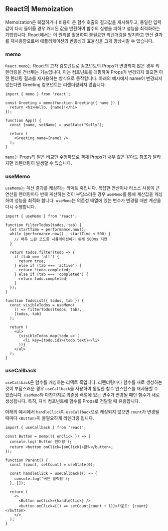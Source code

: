 ## React의 Memoization

Memoization은 복잡하거나 비용이 큰 함수 호출의 결과값을 캐시해두고, 동일한 입력값이 다시 들어올 경우 캐시된 값을 반환하여 함수의 실행을 피하고 성능을 최적화하는 기법입니다.
React에서는 이 원리를 활용하여 불필요한 리렌더링을 방지하고 연산 결과를 재사용함으로써 애플리케이션의 반응성과 효율성을 크게 향상시킬 수 있습니다.

### memo
`React.memo`는 React의 고차 컴포넌트로 컴포넌트의 Props가 변경되지 않은 경우 리렌더링을 건너뛰는 기능입니다.
이는 컴포넌트를 래핑하여 Props가 변경되지 않으면 이전 렌더링 결과를 재사용하는 방식으로 동작합니다.
아래의 예시에서 name이 변경되지 않는다면 Greeting 컴포넌트는 리렌더링되지 않습니다.
```
import { memo } from 'react';

const Greeting = memo(function Greeting({ name }) {
  return <h1>Hello, {name}!</h1>
});

function App() {
  const [name, setName] = useState("Selly");

  return (
    <Greeting name={name} />
  );
}
```
`memo`는 Props의 얕은 비교만 수행하므로 객체 Props가 내부 값은 같아도 참조가 달라지면 리렌더링이 발생할 수 있습니다.

### useMemo
`useMemo`는 계산 결과를 캐싱하는 리액트 훅입니다.
복잡한 연산이나 리소스 사용이 큰 연산을 렌더링마다 반복 계산하는 것이 부담스러운 경우 `useMemo`를 통해 계산값을 캐싱하여 성능을 최적화 합니다.
`useMemo`는 의존성 배열에 있는 변수가 변경될 때만 계산을 다시 수행합니다.
```
import { useMemo } from 'react';

function filterTodos(todos, tab) {
  let startTime = performance.now();
  while (performance.now() - startTime < 500) {
    // 매우 느린 코드를 시뮬레이션하기 위해 500ms 지연
  }

  return todos.filter(todo => {
    if (tab === 'all') {
      return true;
    } else if (tab === 'active') {
      return !todo.completed;
    } else if (tab === 'completed') {
      return todo.completed;
    }
  });
}

function TodoList({ todos, tab }) {
  const visibleTodos = useMemo(
    () => filterTodos(todos, tab),
    [todos, tab]
  );

  return (
    <ul>
      {visibleTodos.map(todo => (
        <li key={todo.id}>{todo.text}</li>
      ))}
    </ul>
  );
}
```

### useCallback
`useCallback`은 함수를 캐싱하는 리액트 훅입니다.
리렌더링마다 함수를 새로 생성하는 것이 부담스러운 경우 `useCallback`을 사용하여 동일한 함수 인스턴스를 재사용할 수 있습니다.
`useMemo`와 마찬가지로 의존성 배열에 있는 변수가 변경될 때만 함수가 새로 생성됩니다.
특히, 자식 컴포넌트에 함수를 Props로 전달할 때 유용합니다.

아래의 예시에서 `handleClick`이 `useCallback`으로 캐싱되지 않으면 `count`가 변경될 때마다 `<Button>`이 불필요하게 리렌더링 됩니다.
```
import { useCallback } from 'react';

const Button = memo(({ onClick }) => {
  console.log('Button 렌더링');
  return <button onClick={onClick}>클릭</button>;
});

function Parent() {
  const [count, setCount] = useState(0);

  const handleClick = useCallback(() => {
    console.log('버튼 클릭됨');
  }, []);

  return (
    <>
      <Button onClick={handleClick} />
      <button onClick={() => setCount(count + 1)}>카운트: {count}</button>
    </>
  );
}
```
